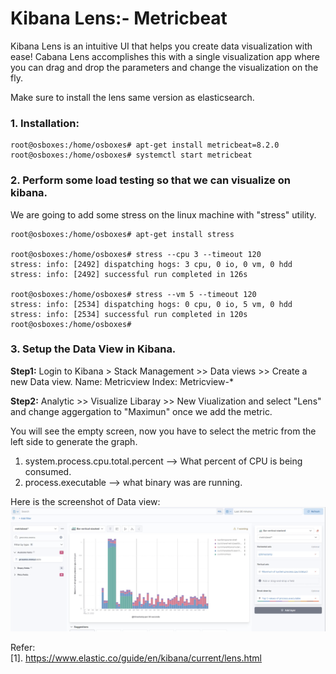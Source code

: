 # Kibana Lens:- Metricbeat

Kibana Lens is an intuitive UI that helps you create data visualization with ease! Cabana Lens accomplishes this with a single visualization app where you can drag and drop the parameters
and change the visualization on the fly.

Make sure to install the lens same version as elasticsearch.

### 1. Installation: 
```
root@osboxes:/home/osboxes# apt-get install metricbeat=8.2.0
root@osboxes:/home/osboxes# systemctl start metricbeat
```

### 2. Perform some load testing so that we can visualize on kibana.

We are going to add some stress on the linux machine with "stress" utility.

```
root@osboxes:/home/osboxes# apt-get install stress

root@osboxes:/home/osboxes# stress --cpu 3 --timeout 120
stress: info: [2492] dispatching hogs: 3 cpu, 0 io, 0 vm, 0 hdd
stress: info: [2492] successful run completed in 126s

root@osboxes:/home/osboxes# stress --vm 5 --timeout 120
stress: info: [2534] dispatching hogs: 0 cpu, 0 io, 5 vm, 0 hdd
stress: info: [2534] successful run completed in 120s
root@osboxes:/home/osboxes#
```

### 3. Setup the Data View in Kibana.

<b>Step1:</b> Login to Kibana > Stack Management >> Data views >> Create a new Data view.
<per> 
  Name: Metricview
  Index: Metricview-*
</per>

<b>Step2:</b> Analytic >> Visualize Libaray >> New Viualization and select "Lens" and change aggergation to "Maximun" once we add the metric.

You will see the empty screen, now you have to select the metric from the left side to generate the graph.
1. system.process.cpu.total.percent --> What percent of CPU is being consumed.
2. process.executable --> what binary was are running.

Here is the screenshot of Data view:
![Alt text](https://github.com/AkshaySJadhav/Elastic_Experiments/blob/main/resources/Kibana.png)

Refer:<br>
[1]. https://www.elastic.co/guide/en/kibana/current/lens.html
